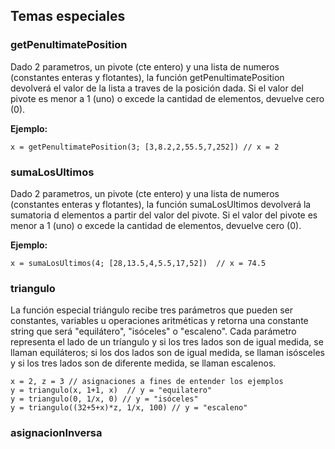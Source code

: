 ## Temas especiales

### getPenultimatePosition 
Dado 2 parametros, un pivote (cte entero) y una lista de numeros (constantes enteras y flotantes), la función getPenultimatePosition devolverá el valor de la lista a traves de la posición dada. Si el valor del pivote es menor a 1 (uno) o excede la cantidad de elementos, devuelve cero (0).

**Ejemplo:**
```
x = getPenultimatePosition(3; [3,8.2,2,55.5,7,252]) // x = 2
```

### sumaLosUltimos
Dado 2 parametros, un pivote (cte entero) y una lista de numeros (constantes enteras y flotantes), la función sumaLosUltimos devolverá la sumatoria d elementos a partir del valor del pivote. Si el valor del pivote es menor a 1 (uno) o excede la cantidad de elementos, devuelve cero (0).

**Ejemplo:**
```
x = sumaLosUltimos(4; [28,13.5,4,5.5,17,52])  // x = 74.5
```

### triangulo
La función especial triángulo recibe tres parámetros que pueden ser constantes, variables u operaciones aritméticas y retorna una constante string que será "equilátero", "isóceles" o "escaleno". Cada parámetro representa el lado de un tríangulo y si los tres lados son de igual medida, se llaman equiláteros; si los dos lados son de igual medida, se llaman isósceles y si los tres lados son de diferente medida, se llaman escalenos.
```
x = 2, z = 3 // asignaciones a fines de entender los ejemplos
y = triangulo(x, 1+1, x)  // y = "equilatero"
y = triangulo(0, 1/x, 0) // y = "isóceles"
y = triangulo((32+5+x)*z, 1/x, 100) // y = "escaleno"
```

### asignacionInversa
